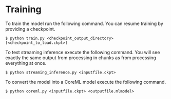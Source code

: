 Training
=============

To train the model run the following command. You can resume training by providing a checkpoint.
```
$ python train.py <checkpoint_output_directory> [<checkpoint_to_load.ckpt>]
```

To test streaming inference execute the following command.
You will see exactly the same output from processing in chunks as from processing everything at once. 
```
$ python streaming_inference.py <inputfile.ckpt>
```

To convert the model into a CoreML model execute the following command.
```
$ python coreml.py <inputfile.ckpt> <outputfile.mlmodel>
```